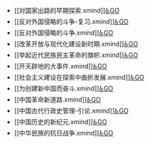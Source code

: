 - [[对国家出路的早期探索.xmind]][♿GO](./对国家出路的早期探索.xmind)
- [[反对外国侵略的斗争-复习.xmind]][♿GO](./反对外国侵略的斗争-复习.xmind)
- [[反对外国侵略的斗争.xmind]][♿GO](./反对外国侵略的斗争.xmind)
- [[改革开放与现代化建设新时期.xmind]][♿GO](./改革开放与现代化建设新时期.xmind)
- [[举起近代民族民主革命的旗帜.xmind]][♿GO](./举起近代民族民主革命的旗帜.xmind)
- [[开天辟地的大事件.xmind]][♿GO](./开天辟地的大事件.xmind)
- [[社会主义建设在探索中曲折发展.xmind]][♿GO](./社会主义建设在探索中曲折发展.xmind)
- [[为创建新中国而奋斗.xmind]][♿GO](./为创建新中国而奋斗.xmind)
- [[中国革命新道路.xmind]][♿GO](./中国革命新道路.xmind)
- [[中国古代行政史管理-引论.xmind]][♿GO](./中国古代行政史管理-引论.xmind)
- [[中国历史的新纪元.xmind]][♿GO](./中国历史的新纪元.xmind)
- [[中华民族的抗日战争.xmind]][♿GO](./中华民族的抗日战争.xmind)
